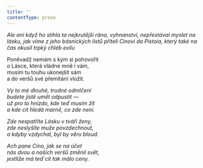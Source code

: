 ```yaml
---
title: ''
contentType: prose
---
```


<section>

_Ale ani když ho stihla ta nejkrutější rána, vyhnanství, nepřestával myslet na lásku, jak víme z jeho básnických listů příteli Cinovi da Pistoia, který také na čas okusil trpký chléb exilu_

</section>

<section>

Poněvadž nemám s kým si pohovořit  
o Lásce, která vládne mně i vám,  
musím tu touhu ukonejšit sám  
a do veršů své přemítání vložit.

_Vy to mé dlouhé, trudné odmlčení  
budete jistě umět odpustit —  
už pro to hnízdo, kde teď musím žít  
a kde cit hledá marně, co zde není._

</section>

<section>

_Zde nespatříte Lásku v tváři ženy,  
zde neslyšíte muže povzdechnout,  
a kdyby vzdychal, byl by věru bloud._

</section>

<section>

_Ach pane Cino, jak se na účet  
nás dvou a našich veršů změnil svět,  
jestliže má teď cit tak málo ceny._

</section>
